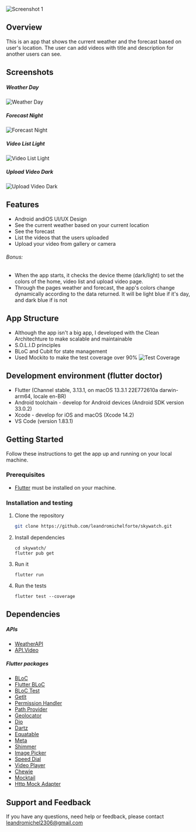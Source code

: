 ![Screenshot 1](https://imageupload.io/ib/68dM1VMBvLOTDID_1698655558.png)
## Overview

This is an app that shows the current weather and the forecast based on user's location. The user can add videos with title and description for another users can see.

## Screenshots
##### Weather Day
![Weather Day](https://imageupload.io/ib/BvqJmK9gTlktijt_1698658072.png)
##### Forecast Night
![Forecast Night](https://imageupload.io/ib/uMSgyUrcDqIC7TS_1698656334.png)
##### Video List Light
![Video List Light](https://imageupload.io/ib/9xJHNZHJb9vsOtD_1698656335.png)
##### Upload Video Dark
![Upload Video Dark](https://imageupload.io/ib/eKXjxVL47EjhwdQ_1698656334.png)

## Features
- Android andiOS UI/UX Design
- See the current weather based on your current location
- See the forecast
- List the videos that the users uploaded
- Upload your video from gallery or camera
###### Bonus:
- When the app starts, it checks the device theme (dark/light) to set the colors of the home, video list and upload video page.
- Through the pages weather and forecast, the app's colors change dynamically according to the data returned. It will be light blue if it's day, and dark blue if is not

## App Structure
- Although the app isn't a big app, I developed with the Clean Architechture to make scalable and maintainable
- S.O.L.I.D principles
- BLoC and Cubit for state management
- Used Mockito to make the test coverage over 90%
![Test Coverage](https://imageupload.io/ib/xT6cd8Q1tffGfk0_1698662823.png)

## Development environment (flutter doctor)
- Flutter (Channel stable, 3.13.1, on macOS 13.3.1 22E772610a darwin-arm64, locale en-BR)
- Android toolchain - develop for Android devices (Android SDK version 33.0.2)
- Xcode - develop for iOS and macOS (Xcode 14.2)
- VS Code (version 1.83.1)

## Getting Started
Follow these instructions to get the app up and running on your local machine.
### Prerequisites
- [Flutter](https://flutter.dev/docs/get-started/install) must be installed on your machine.

### Installation and testing
1. Clone the repository
    ```bash
    git clone https://github.com/leandromichelforte/skywatch.git
    ```
2. Install dependencies
    ```
    cd skywatch/
    flutter pub get
    ```
3. Run it
    ```
    flutter run
    ```
4. Run the tests
    ```
    flutter test --coverage
    ```

## Dependencies
##### APIs
- [WeatherAPI](https://www.weatherapi.com/)
- [API.Video](https://api.video/)
##### Flutter packages
- [BLoC](https://pub.dev/packages/bloc)
- [Flutter BLoC](https://pub.dev/packages/flutter_bloc)
- [BLoC Test](https://pub.dev/packages/bloc_test)
- [GetIt](https://pub.dev/packages/get_it)
- [Permission Handler](https://pub.dev/packages/permission_handler)
- [Path Provider](https://pub.dev/packages/path_provider)
- [Geolocator](https://pub.dev/packages/geolocator)
- [Dio](https://pub.dev/packages/dio)
- [Dartz](https://pub.dev/packages/dartz)
- [Equatable](https://pub.dev/packages/equatable)
- [Meta](https://pub.dev/packages/meta)
- [Shimmer](https://pub.dev/packages/shimmer)
- [Image Picker](https://pub.dev/packages/image_picker)
- [Speed Dial](https://pub.dev/packages/flutter_speed_dial)
- [Video Player](https://pub.dev/packages/video_player)
- [Chewie](https://pub.dev/packages/chewie)
- [Mocktail](https://pub.dev/packages/mocktail)
- [Http Mock Adapter](https://pub.dev/packages/http_mock_adapter)



## Support and Feedback
If you have any questions, need help or feedback, please contact [leandromichel2306@gmail.com](mailto:leandromichel2306@gmail.com)